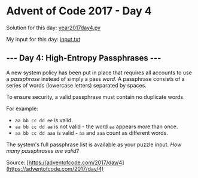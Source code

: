 # Advent of Code 2017 - Day 4

Solution for this day: [year2017day4.py](year2017/day4/year2017day4.py)

My input for this day: [input.txt](year2017/day4/input.txt)

## \--- Day 4: High-Entropy Passphrases ---

A new system policy has been put in place that requires all accounts to use a
_passphrase_ instead of simply a pass _word_. A passphrase consists of a
series of words (lowercase letters) separated by spaces.

To ensure security, a valid passphrase must contain no duplicate words.

For example:

  * `aa bb cc dd ee` is valid.
  * `aa bb cc dd aa` is not valid - the word `aa` appears more than once.
  * `aa bb cc dd aaa` is valid - `aa` and `aaa` count as different words.

The system's full passphrase list is available as your puzzle input. _How many
passphrases are valid?_



Source: [https://adventofcode.com/2017/day/4](https://adventofcode.com/2017/day/4)
